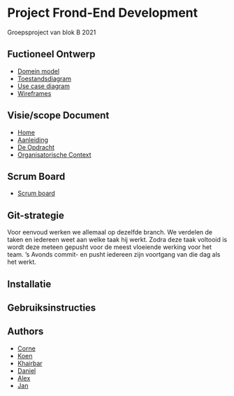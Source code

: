 
# Project Frond-End Development

Groepsproject van blok B 2021



## Fuctioneel Ontwerp


* [Domein model](https://github.com/HU-SD-V2PRFED-studenten-2122/prfed-2122-v2b-groep-1/blob/main/docs/domeinmodel.md)
* [Toestandsdiagram](https://github.com/HU-SD-V2PRFED-studenten-2122/prfed-2122-v2b-groep-1/blob/main/docs/toestandsdiagram.md)
* [Use case diagram](https://github.com/HU-SD-V2PRFED-studenten-2122/prfed-2122-v2b-groep-1/blob/main/docs/use%20case%20diagram.md)
* [Wireframes](https://github.com/HU-SD-V2PRFED-studenten-2122/prfed-2122-v2b-groep-1/blob/main/docs/wireframes.md)

## Visie/scope Document
* [Home](https://github.com/HU-SD-V2PRFED-studenten-2122/prfed-2122-v2b-groep-1/wiki)
* [Aanleiding](https://github.com/HU-SD-V2PRFED-studenten-2122/prfed-2122-v2b-groep-1/wiki/Aanleiding)
* [De Opdracht](https://github.com/HU-SD-V2PRFED-studenten-2122/prfed-2122-v2b-groep-1/wiki/De-Opdracht)
* [Organisatorische Context](https://github.com/HU-SD-V2PRFED-studenten-2122/prfed-2122-v2b-groep-1/wiki/Orgainisatorische-context)

## Scrum Board
* [Scrum board](https://github.com/HU-SD-V2PRFED-studenten-2122/prfed-2122-v2b-groep-1/projects) 



## Git-strategie


Voor eenvoud werken we allemaal op dezelfde branch. 
We verdelen de taken en iedereen weet aan welke taak hij werkt. 
Zodra deze taak voltooid is wordt deze meteen gepusht voor de meest 
vloeiende werking voor het team. ’s Avonds commit- en pusht iedereen zijn 
voortgang van die dag als het werkt.
## Installatie
 
  
## Gebruiksinstructies
## Authors

- [Corne](https://github.com/cornevanbarneveld)
- [Koen](https://github.com/koen1508)
- [Khairbar](https://github.com/Khaibar-coder34)
- [Daniel](https://github.com/DanielDmln)
- [Alex](https://github.com/eenjesta)
- [Jan](https://github.com/eenjesta)






